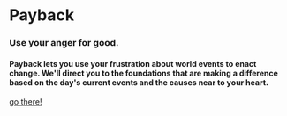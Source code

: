 <h1>Payback</h1>
<h3>Use your anger for good.</h3>


<h4>Payback lets you use your frustration about world events to enact change. We'll direct you to the foundations that are making a difference based on the day's current events and the causes near to your heart.</h4>

<a href="http://jacksonwheelers.space:8888">go there!</a>

